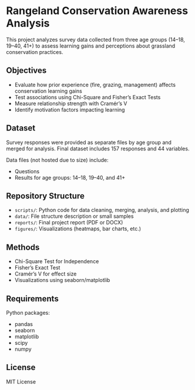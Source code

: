 # Rangeland Conservation Awareness Analysis

This project analyzes survey data collected from three age groups (14–18, 19–40, 41+) to assess learning gains and perceptions about grassland conservation practices.

## Objectives

- Evaluate how prior experience (fire, grazing, management) affects conservation learning gains
- Test associations using Chi-Square and Fisher’s Exact Tests
- Measure relationship strength with Cramér’s V
- Identify motivation factors impacting learning

## Dataset

Survey responses were provided as separate files by age group and merged for analysis. Final dataset includes 157 responses and 44 variables.

Data files (not hosted due to size) include:
- Questions
- Results for age groups: 14–18, 19–40, and 41+

## Repository Structure

- `scripts/`: Python code for data cleaning, merging, analysis, and plotting
- `data/`: File structure description or small samples
- `reports/`: Final project report (PDF or DOCX)
- `figures/`: Visualizations (heatmaps, bar charts, etc.)

## Methods

- Chi-Square Test for Independence
- Fisher’s Exact Test
- Cramér’s V for effect size
- Visualizations using seaborn/matplotlib

## Requirements

Python packages:
- pandas
- seaborn
- matplotlib
- scipy
- numpy

## License

MIT License
